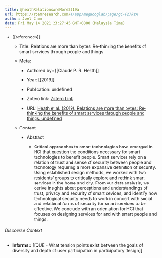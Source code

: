 ```yaml
---
title: @heathRelationsAreMore2019a
url: https://roamresearch.com/#/app/megacoglab/page/gC-F27kzA
author: Joel Chan
date: Fri May 14 2021 23:27:45 GMT+0800 (Malaysia Time)
---
```


- [[references]]

    - Title: Relations are more than bytes: Re-thinking the benefits of smart services through people and things

    - Meta:

        - Authored by:: [[Claude P. R. Heath]]

        - Year: [[2019]]

        - Publication: undefined

        - Zotero link: [Zotero Link](zotero://select/items/7_5I4NMWZD)

        - URL: [Heath et al. (2019). Relations are more than bytes: Re-thinking the benefits of smart services through people and things. undefined](https://doi.org/10.1145/3290605.3300538)

    - Content

        - Abstract

            - Critical approaches to smart technologies have emerged in HCI that question the conditions necessary for smart technologies to benefit people. Smart services rely on a relation of trust and sense of security between people and technology requiring a more expansive definition of security. Using established design methods, we worked with two residents' groups to critically explore and rethink smart services in the home and city. From our data analysis, we derive insights about perceptions and understandings of trust, privacy and security of smart devices, and identify how technological security needs to work in concert with social and relational forms of security for smart services to be effective. We conclude with an orientation for HCI that focuses on designing services for and with smart people and things.

###### Discourse Context

- **Informs::** [[QUE - What tension points exist between the goals of diversity and depth of user participation in participatory design]]
